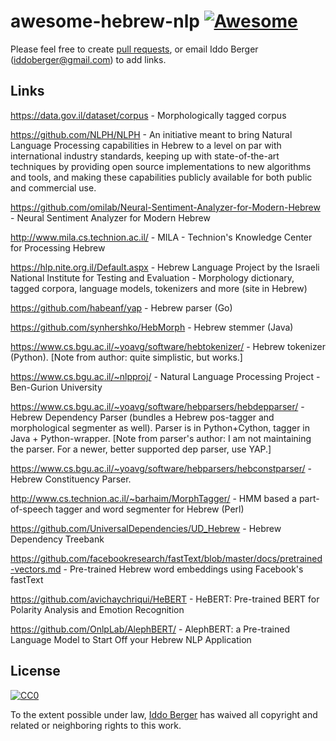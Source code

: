 # awesome-hebrew-nlp [![Awesome](https://cdn.rawgit.com/sindresorhus/awesome/d7305f38d29fed78fa85652e3a63e154dd8e8829/media/badge.svg)](https://github.com/sindresorhus/awesome)

Please feel free to create [pull requests](https://github.com/iddoberger/awesome-hebrew-nlp/pulls), or email Iddo Berger (iddoberger@gmail.com) to add links.


## Links

https://data.gov.il/dataset/corpus - Morphologically tagged corpus

https://github.com/NLPH/NLPH - An initiative meant to bring Natural Language Processing capabilities in Hebrew to a level on par with international industry standards, keeping up with state-of-the-art techniques by providing open source implementations to new algorithms and tools, and making these capabilities publicly available for both public and commercial use.

https://github.com/omilab/Neural-Sentiment-Analyzer-for-Modern-Hebrew - Neural Sentiment Analyzer for Modern Hebrew

http://www.mila.cs.technion.ac.il/ - MILA - Technion's Knowledge Center for Processing Hebrew

https://hlp.nite.org.il/Default.aspx - Hebrew Language Project by the Israeli National Institute for Testing and Evaluation - Morphology dictionary, tagged corpora, language models, tokenizers and more (site in Hebrew)

https://github.com/habeanf/yap - Hebrew parser (Go)

https://github.com/synhershko/HebMorph - Hebrew stemmer (Java)

https://www.cs.bgu.ac.il/~yoavg/software/hebtokenizer/ - Hebrew tokenizer (Python). [Note from author: quite simplistic, but works.]

https://www.cs.bgu.ac.il/~nlpproj/ - Natural Language Processing Project - Ben-Gurion University

https://www.cs.bgu.ac.il/~yoavg/software/hebparsers/hebdepparser/ - Hebrew Dependency Parser (bundles a Hebrew pos-tagger and morphological segmenter as well). Parser is in Python+Cython, tagger in Java + Python-wrapper. [Note from parser's author: I am not maintaining the parser. For a newer, better supported dep parser, use YAP.]

https://www.cs.bgu.ac.il/~yoavg/software/hebparsers/hebconstparser/ - Hebrew Constituency Parser.

http://www.cs.technion.ac.il/~barhaim/MorphTagger/ - HMM based a part-of-speech tagger and word segmenter for Hebrew (Perl)

https://github.com/UniversalDependencies/UD_Hebrew - Hebrew Dependency Treebank

https://github.com/facebookresearch/fastText/blob/master/docs/pretrained-vectors.md - Pre-trained Hebrew word embeddings using Facebook's fastText

https://github.com/avichaychriqui/HeBERT - HeBERT: Pre-trained BERT for Polarity Analysis and Emotion Recognition

https://github.com/OnlpLab/AlephBERT/ - AlephBERT: a Pre-trained Language Model to Start Off your Hebrew NLP Application


## License

[![CC0](http://mirrors.creativecommons.org/presskit/buttons/88x31/svg/cc-zero.svg)](https://creativecommons.org/publicdomain/zero/1.0/)

To the extent possible under law, [Iddo Berger](https://github.com/iddoberger/) has waived all copyright and related or neighboring rights to this work.

